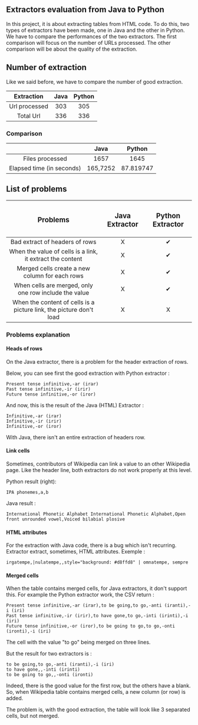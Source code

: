 ## Extractors evaluation from Java to Python
In this project, it is about extracting tables from HTML code. To do this, two types of extractors have been made, one in Java and the other in Python. We have to compare the performances of the two extractors. 
The first comparison will focus on the number of URLs processed. 
The other comparison will be about the quality of the extraction.

## Number of extraction

Like we said before, we have to compare the number of good extraction.

|Extraction|Java|Python|
|:----------:|:---------:|:---------:|
|Url processed|303|305|
|Total Url|336| 336|

### Comparison

| |Java|Python|
|:----------:|:----------:|:---------:|
|Files processed|1657|1645|
|Elapsed time (in seconds)|165,7252|87.819747|
 
## List of problems
|<h3>Problems </h3>| <h3>Java Extractor</h3>       |  <h3>Python Extractor</h3>  |
|:---------------:|:------------:|:------------:| 
|Bad extract of headers of rows| X | ✔ |
|When the value of cells is a link, it extract the content| X | ✔ |
|Merged cells create a new column for each rows| X | ✔ |
|When cells are merged, only one row include the value| X | ✔ |
|When the content of cells is a picture link, the picture don't load | X | X |

### Problems explanation

#### Heads of rows

On the Java extractor, there is a problem for the header extraction of rows.

Below, you can see first the good extraction with Python extractor :

```
Present tense infinitive,-ar (irar)
Past tense infinitive,-ir (irir)
Future tense infinitive,-or (iror)
```

And now, this is the result of the Java (HTML) Extractor : 

```
Infinitive,-ar (irar)
Infinitive,-ir (irir)
Infinitive,-or (iror)
```

With Java, there isn't an entire extraction of headers row.

#### Link cells

Sometimes, contributors of Wikipedia can link a value to an other Wikipedia page.
Like the header line, both extractors do not work properly at this level. 

Python result (right): 

```
IPA phonemes,a,b
```

Java result : 

```
International Phonetic Alphabet International Phonetic Alphabet,Open front unrounded vowel,Voiced bilabial plosive
```

#### HTML attributes

For the extraction with Java code, there is a bug which isn't recurring. 
Extractor extract, sometimes, HTML attributes. Exemple : 

```
irgatempe,|nulatempe,,style="background: #d8ffd8" | omnatempe, sempre
```

#### Merged cells

When the table contains merged cells, for Java extractors, it don't support this. 
For example the Python extractor work, the CSV return :

```
Present tense infinitive,-ar (irar),to be going,to go,-anti (iranti),-i (iri)
Past tense infinitive,-ir (irir),to have gone,to go,-inti (irinti),-i (iri)
Future tense infinitive,-or (iror),to be going to go,to go,-onti (ironti),-i (iri)
```
The cell with the value "to go" being merged on three lines.

But the result for two extractors is :

```
to be going,to go,-anti (iranti),-i (iri)
to have gone,,-inti (irinti)
to be going to go,,-onti (ironti)
```

Indeed, there is the good value for the first row, but the others have a blank. So, when Wikipedia table contains merged cells, a new column (or row) is added.

The problem is, with the good extraction, the table will look like 3 separated cells, but not merged.
